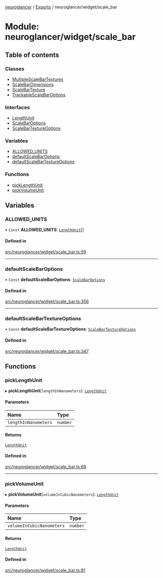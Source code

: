 [neuroglancer](../README.md) / [Exports](../modules.md) / neuroglancer/widget/scale\_bar

# Module: neuroglancer/widget/scale\_bar

## Table of contents

### Classes

- [MultipleScaleBarTextures](../classes/neuroglancer_widget_scale_bar.MultipleScaleBarTextures.md)
- [ScaleBarDimensions](../classes/neuroglancer_widget_scale_bar.ScaleBarDimensions.md)
- [ScaleBarTexture](../classes/neuroglancer_widget_scale_bar.ScaleBarTexture.md)
- [TrackableScaleBarOptions](../classes/neuroglancer_widget_scale_bar.TrackableScaleBarOptions.md)

### Interfaces

- [LengthUnit](../interfaces/neuroglancer_widget_scale_bar.LengthUnit.md)
- [ScaleBarOptions](../interfaces/neuroglancer_widget_scale_bar.ScaleBarOptions.md)
- [ScaleBarTextureOptions](../interfaces/neuroglancer_widget_scale_bar.ScaleBarTextureOptions.md)

### Variables

- [ALLOWED\_UNITS](neuroglancer_widget_scale_bar.md#allowed_units)
- [defaultScaleBarOptions](neuroglancer_widget_scale_bar.md#defaultscalebaroptions)
- [defaultScaleBarTextureOptions](neuroglancer_widget_scale_bar.md#defaultscalebartextureoptions)

### Functions

- [pickLengthUnit](neuroglancer_widget_scale_bar.md#picklengthunit)
- [pickVolumeUnit](neuroglancer_widget_scale_bar.md#pickvolumeunit)

## Variables

### ALLOWED\_UNITS

• `Const` **ALLOWED\_UNITS**: [`LengthUnit`](../interfaces/neuroglancer_widget_scale_bar.LengthUnit.md)[]

#### Defined in

[src/neuroglancer/widget/scale_bar.ts:59](https://github.com/ActiveBrainAtlas2/neuroglancer/blob/91617476/src/neuroglancer/widget/scale_bar.ts#L59)

___

### defaultScaleBarOptions

• `Const` **defaultScaleBarOptions**: [`ScaleBarOptions`](../interfaces/neuroglancer_widget_scale_bar.ScaleBarOptions.md)

#### Defined in

[src/neuroglancer/widget/scale_bar.ts:356](https://github.com/ActiveBrainAtlas2/neuroglancer/blob/91617476/src/neuroglancer/widget/scale_bar.ts#L356)

___

### defaultScaleBarTextureOptions

• `Const` **defaultScaleBarTextureOptions**: [`ScaleBarTextureOptions`](../interfaces/neuroglancer_widget_scale_bar.ScaleBarTextureOptions.md)

#### Defined in

[src/neuroglancer/widget/scale_bar.ts:347](https://github.com/ActiveBrainAtlas2/neuroglancer/blob/91617476/src/neuroglancer/widget/scale_bar.ts#L347)

## Functions

### pickLengthUnit

▸ **pickLengthUnit**(`lengthInNanometers`): [`LengthUnit`](../interfaces/neuroglancer_widget_scale_bar.LengthUnit.md)

#### Parameters

| Name | Type |
| :------ | :------ |
| `lengthInNanometers` | `number` |

#### Returns

[`LengthUnit`](../interfaces/neuroglancer_widget_scale_bar.LengthUnit.md)

#### Defined in

[src/neuroglancer/widget/scale_bar.ts:68](https://github.com/ActiveBrainAtlas2/neuroglancer/blob/91617476/src/neuroglancer/widget/scale_bar.ts#L68)

___

### pickVolumeUnit

▸ **pickVolumeUnit**(`volumeInCubicNanometers`): [`LengthUnit`](../interfaces/neuroglancer_widget_scale_bar.LengthUnit.md)

#### Parameters

| Name | Type |
| :------ | :------ |
| `volumeInCubicNanometers` | `number` |

#### Returns

[`LengthUnit`](../interfaces/neuroglancer_widget_scale_bar.LengthUnit.md)

#### Defined in

[src/neuroglancer/widget/scale_bar.ts:81](https://github.com/ActiveBrainAtlas2/neuroglancer/blob/91617476/src/neuroglancer/widget/scale_bar.ts#L81)
